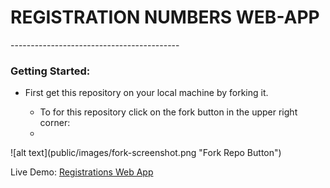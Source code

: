 <h1>REGISTRATION NUMBERS WEB-APP</h1>
------------------------------------------
<h3>Getting Started:</h3>
<ul>
	<li>First get this repository on your local machine by forking it.</li>
		<ul>
			<li>To for this repository click on the fork button in the upper right corner:</li>
			<li>
			</li>
		</ul>
</ul>
![alt text](public/images/fork-screenshot.png "Fork Repo Button")

Live Demo: <a href="http://registrations-numbers-webapp.herokuapp.com/">Registrations Web App</a>
